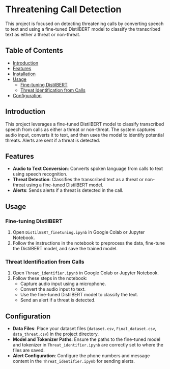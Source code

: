 
# Threatening Call Detection

This project is focused on detecting threatening calls by converting speech to text and using a fine-tuned DistilBERT model to classify the transcribed text as either a threat or non-threat.

## Table of Contents

- [Introduction](#introduction)
- [Features](#features)
- [Installation](#installation)
- [Usage](#usage)
  - [Fine-tuning DistilBERT](#fine-tuning-distilbert)
  - [Threat Identification from Calls](#threat-identification-from-calls)
- [Configuration](#configuration)


## Introduction

This project leverages a fine-tuned DistilBERT model to classify transcribed speech from calls as either a threat or non-threat. The system captures audio input, converts it to text, and then uses the model to identify potential threats. Alerts are sent if a threat is detected.

## Features

- **Audio to Text Conversion**: Converts spoken language from calls to text using speech recognition.
- **Threat Detection**: Classifies the transcribed text as a threat or non-threat using a fine-tuned DistilBERT model.
- **Alerts**: Sends alerts if a threat is detected in the call.

## Usage

### Fine-tuning DistilBERT

1. Open `DistilBERT_finetuning.ipynb` in Google Colab or Jupyter Notebook.
2. Follow the instructions in the notebook to preprocess the data, fine-tune the DistilBERT model, and save the trained model.

### Threat Identification from Calls

1. Open `Threat_identifier.ipynb` in Google Colab or Jupyter Notebook.
2. Follow these steps in the notebook:
   - Capture audio input using a microphone.
   - Convert the audio input to text.
   - Use the fine-tuned DistilBERT model to classify the text.
   - Send an alert if a threat is detected.

## Configuration

- **Data Files**: Place your dataset files (`dataset.csv`, `Final_dataset.csv`, `data_threat.csv`) in the project directory.
- **Model and Tokenizer Paths**: Ensure the paths to the fine-tuned model and tokenizer in `Threat_identifier.ipynb` are correctly set to where the files are saved.
- **Alert Configuration**: Configure the phone numbers and message content in the `Threat_identifier.ipynb` for sending alerts.
